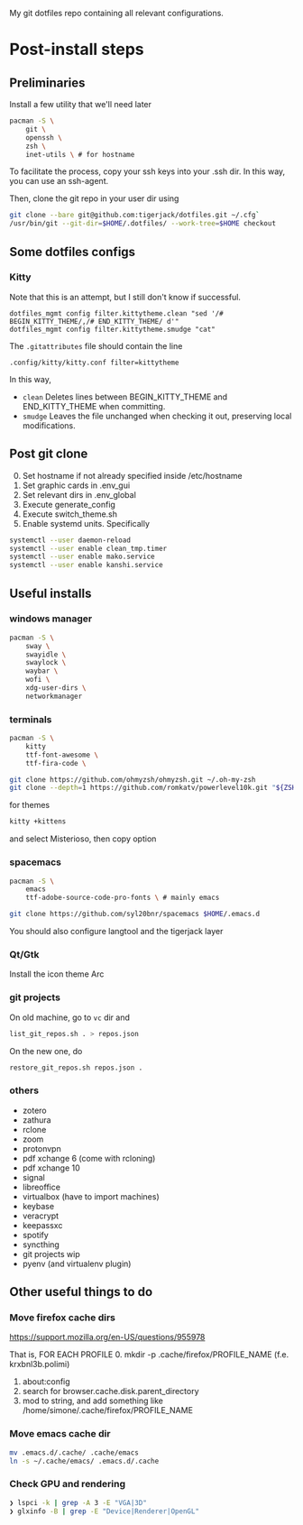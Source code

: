 My git dotfiles repo containing all relevant configurations.

# Post-install steps
## Preliminaries
Install a few utility that we'll need later
```sh
pacman -S \
    git \
    openssh \
    zsh \
    inet-utils \ # for hostname
```

To facilitate the process, copy your ssh keys into your .ssh dir. In this
way, you can use an ssh-agent.

Then, clone the git repo in your user dir using

```sh
git clone --bare git@github.com:tigerjack/dotfiles.git ~/.cfg`
/usr/bin/git --git-dir=$HOME/.dotfiles/ --work-tree=$HOME checkout
```

## Some dotfiles configs 
### Kitty
Note that this is an attempt, but I still don't know if successful.

```
dotfiles_mgmt config filter.kittytheme.clean "sed '/# BEGIN_KITTY_THEME/,/# END_KITTY_THEME/ d'"
dotfiles_mgmt config filter.kittytheme.smudge "cat"
```
The `.gitattributes` file should contain the line
```
.config/kitty/kitty.conf filter=kittytheme
```

In this way,
- `clean` Deletes lines between BEGIN_KITTY_THEME and END_KITTY_THEME when committing.
- `smudge` Leaves the file unchanged when checking it out, preserving local modifications.

## Post git clone
0. Set hostname if not already specified inside /etc/hostname
1. Set graphic cards in .env_gui
2. Set relevant dirs in .env_global
3. Execute generate_config
4. Execute switch_theme.sh
5. Enable systemd units. Specifically
```bash
systemctl --user daemon-reload
systemctl --user enable clean_tmp.timer
systemctl --user enable mako.service
systemctl --user enable kanshi.service
```

## Useful installs

### windows manager
```sh
pacman -S \
    sway \
    swayidle \
    swaylock \
    waybar \
    wofi \
    xdg-user-dirs \
    networkmanager
```

### terminals
```sh
pacman -S \
    kitty
    ttf-font-awesome \
    ttf-fira-code \

git clone https://github.com/ohmyzsh/ohmyzsh.git ~/.oh-my-zsh
git clone --depth=1 https://github.com/romkatv/powerlevel10k.git "${ZSH_CUSTOM:-$HOME/.oh-my-zsh/custom}/themes/powerlevel10k"
```

for themes
```sh
kitty +kittens
```
and select Misterioso, then copy option

### spacemacs

```sh
pacman -S \
    emacs
    ttf-adobe-source-code-pro-fonts \ # mainly emacs

git clone https://github.com/syl20bnr/spacemacs $HOME/.emacs.d
```

You should also configure langtool and the tigerjack layer

### Qt/Gtk
Install the icon theme Arc

### git projects
On old machine, go to `vc` dir and
```sh
list_git_repos.sh . > repos.json
```

On the new one, do 

```sh
restore_git_repos.sh repos.json .
```

### others
- zotero
- zathura
- rclone
- zoom
- protonvpn
- pdf xchange 6 (come with rcloning)
- pdf xchange 10
- signal
- libreoffice
- virtualbox (have to import machines)
- keybase
- veracrypt
- keepassxc
- spotify
- syncthing
- git projects wip
- pyenv (and virtualenv plugin)


## Other useful things to do
###  Move firefox cache dirs
https://support.mozilla.org/en-US/questions/955978

That is, FOR EACH PROFILE
0. mkdir -p .cache/firefox/PROFILE_NAME (f.e. krxbnl3b.polimi)
1. about:config
2. search for browser.cache.disk.parent_directory 
3. mod to string, and add something like /home/simone/.cache/firefox/PROFILE_NAME

### Move emacs cache dir
```sh
mv .emacs.d/.cache/ .cache/emacs
ln -s ~/.cache/emacs/ .emacs.d/.cache
```

### Check GPU and rendering
```sh
❯ lspci -k | grep -A 3 -E "VGA|3D"
❯ glxinfo -B | grep -E "Device|Renderer|OpenGL"
```
